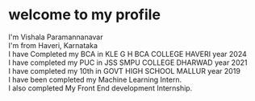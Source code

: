 # welcome to my profile <br>
I'm Vishala Paramannanavar <br>
I'm from Haveri, Karnataka <br>
I have Completed my BCA in KLE G H BCA COLLEGE HAVERI year 2024 <br>
I have completed my PUC in JSS SMPU COLLEGE DHARWAD year 2021 <br>
I have completed my 10th in GOVT HIGH SCHOOL MALLUR year 2019 <br>
I have been completed my Machine Learning Intern. <br>
I also completed My Front End development Internship. <br>
